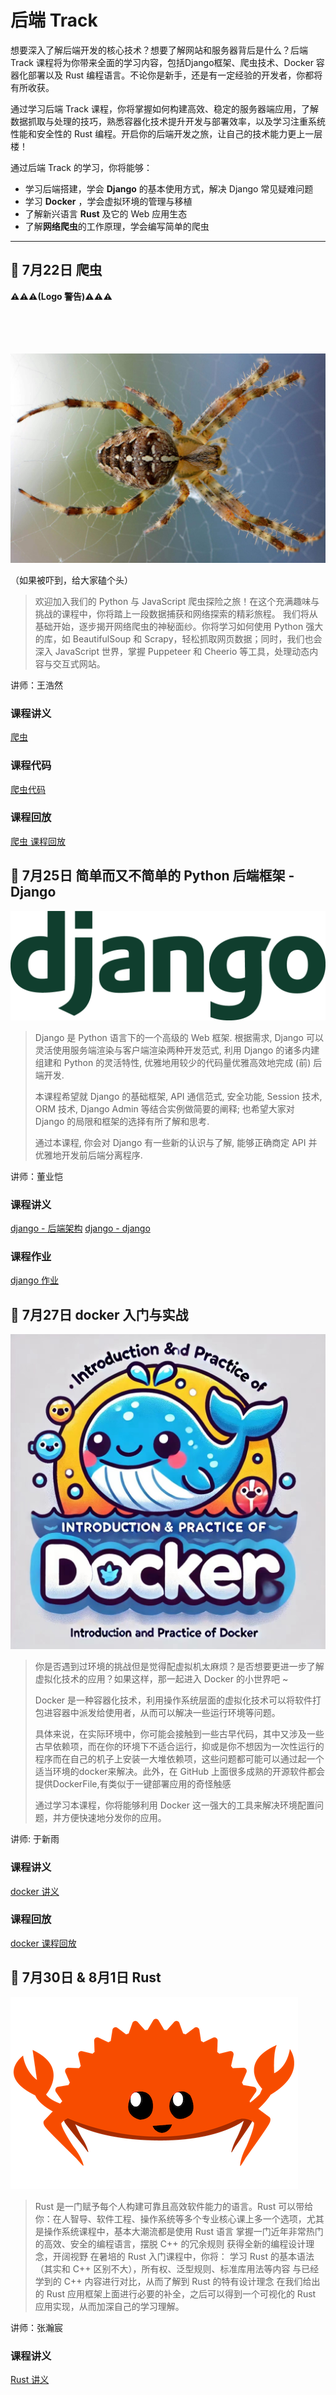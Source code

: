 # 后端 Track

想要深入了解后端开发的核心技术？想要了解网站和服务器背后是什么？后端 Track 课程将为你带来全面的学习内容，包括Django框架、爬虫技术、Docker 容器化部署以及 Rust 编程语言。不论你是新手，还是有一定经验的开发者，你都将有所收获。

通过学习后端 Track 课程，你将掌握如何构建高效、稳定的服务器端应用，了解数据抓取与处理的技巧，熟悉容器化技术提升开发与部署效率，以及学习注重系统性能和安全性的 Rust 编程。开启你的后端开发之旅，让自己的技术能力更上一层楼！

通过后端 Track 的学习，你将能够：

- 学习后端搭建，学会 **Django** 的基本使用方式，解决 Django 常见疑难问题
- 学习 **Docker** ，学会虚拟环境的管理与移植
- 了解新兴语言 **Rust** 及它的 Web 应用生态
- 了解**网络爬虫**的工作原理，学会编写简单的爬虫



---

## 🐞 7月22日 爬虫

**⚠️⚠️⚠️(Logo 警告)⚠️⚠️⚠️**
<br>
<br>
<br>
<br>
<br>

![logo](../images/logo/爬虫.jpg)

（如果被吓到，给大家磕个头）

> 欢迎加入我们的 Python 与 JavaScript 爬虫探险之旅！在这个充满趣味与挑战的课程中，你将踏上一段数据捕获和网络探索的精彩旅程。 我们将从基础开始，逐步揭开网络爬虫的神秘面纱。你将学习如何使用 Python 强大的库，如 BeautifulSoup 和 Scrapy，轻松抓取网页数据；同时，我们也会深入 JavaScript 世界，掌握 Puppeteer 和 Cheerio 等工具，处理动态内容与交互式网站。

讲师：王浩然

### 课程讲义
[爬虫](https://summer24.net9.org/backend/crawler/slide.pdf)

### 课程代码
[爬虫代码](https://github.com/UbeCc/sast-2024-crawler)

### 课程回放
[爬虫 课程回放](https://www.bilibili.com/video/BV1cb421J7u9/?share_source=copy_web&vd_source=a80492aa87f464b5346dca18c3a9e9b3)

## 🎸 7月25日 简单而又不简单的 Python 后端框架 - Django

![logo](../images/logo/django.png)

>Django 是 Python 语言下的一个高级的 Web 框架. 根据需求, Django 可以灵活使用服务端渲染与客户端渲染两种开发范式, 利用 Django 的诸多内建组建和 Python 的灵活特性, 优雅地用较少的代码量优雅高效地完成 (前) 后端开发.
>
>本课程希望就 Django 的基础框架, API 通信范式, 安全功能, Session 技术, ORM 技术, Django Admin 等结合实例做简要的阐释; 也希望大家对 Django 的局限和框架的选择有所了解和思考.
>
>通过本课程, 你会对 Django 有一些新的认识与了解, 能够正确商定 API 并优雅地开发前后端分离程序.

讲师：董业恺

### 课程讲义
[django - 后端架构](https://summer24.net9.org/backend/django/backend/)
[django - django](https://summer24.net9.org/backend/django/django/)

### 课程作业
[django 作业](https://github.com/sast-summer-training-2024/sast2024-django-hw)

## 🐋 7月27日 docker 入门与实战

![logo](../images/logo/Docker.jpg)

>你是否遇到过环境的挑战但是觉得配虚拟机太麻烦？是否想要更进一步了解虚拟化技术的应用？如果这样，那一起进入 Docker 的小世界吧 ~
>
>Docker 是一种容器化技术，利用操作系统层面的虚拟化技术可以将软件打包进容器中派发给使用者，从而可以解决一些运行环境等问题。
>
>具体来说，在实际环境中，你可能会接触到一些古早代码，其中又涉及一些古早依赖项，而在你的环境下不适合运行，抑或是你不想因为一次性运行的程序而在自己的机子上安装一大堆依赖项，这些问题都可能可以通过起一个适当环境的docker来解决。此外，在 GitHub 上面很多成熟的开源软件都会提供DockerFile,有类似于一键部署应用的奇怪触感
>
>通过学习本课程，你将能够利用 Docker 这一强大的工具来解决环境配置问题，并方便快速地分发你的应用。

讲师: 于新雨

### 课程讲义
[docker 讲义](https://summer24.net9.org/backend/docker/handout/)

### 课程回放
[docker 课程回放](https://www.bilibili.com/video/BV1qS411w7Dt/?share_source=copy_web&vd_source=5f41358f46c6dc60e03c3ff6ca5a8520)

## 🦀 7月30日 & 8月1日 Rust

![logo](../images/logo/Rust.png)

>Rust 是一门赋予每个人构建可靠且高效软件能力的语言。Rust 可以带给你：在人智导、软件工程、操作系统等多个专业核心课上多一个选项，尤其是操作系统课程中，基本大潮流都是使用 Rust 语言 掌握一门近年非常热门的高效、安全的编程语言，摆脱 C++ 的冗余规则 获得全新的编程设计理念，开阔视野 在暑培的 Rust 入门课程中，你将： 学习 Rust 的基本语法（其实和 C++ 区别不大），所有权、泛型规则、标准库用法等内容 与已经学到的 C++ 内容进行对比，从而了解到 Rust 的特有设计理念 在我们给出的 Rust 应用框架上面进行必要的补全，之后可以得到一个可视化的 Rust 应用实现，从而加深自己的学习理解。

讲师：张瀚宸

### 课程讲义
[Rust 讲义](https://summer24.net9.org/backend/rust/handout/)

